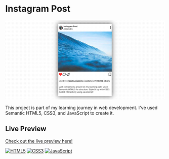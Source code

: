 # Instagram Post

![Project Preview](https://raw.githubusercontent.com/4GeeksAcademy/swckd-instagram-post/main/swckd-instagram-post.png)

This project is part of my learning journey in web development. I've used Semantic HTML5, CSS3, and JavaScript to create it.

## Live Preview
[Check out the live preview here!](https://4geeksacademy.github.io/swckd-instagram-post/)


[![HTML5](https://img.shields.io/badge/HTML5-E34F26?style=for-the-badge&logo=html5&logoColor=white)](https://www.w3.org/html/)
[![CSS3](https://img.shields.io/badge/CSS3-1572B6?style=for-the-badge&logo=css3&logoColor=white)](https://www.w3.org/Style/CSS/Overview.en.html)
[![JavaScript](https://img.shields.io/badge/JavaScript-323330?style=for-the-badge&logo=javascript&logoColor=F7DF1E)](https://www.javascript.com/)

